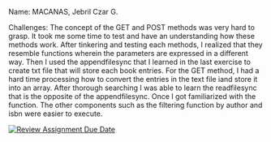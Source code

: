 Name: MACANAS, Jebril Czar G.

Challenges:
    The concept of the GET and POST methods was very hard to grasp. It took me some time to test and have an understanding how these methods work. After tinkering and testing each methods, I realized that they resemble functions wherein the parameters are expressed in a different way. Then I used the appendfilesync that I learned in the last exercise to create txt file that will store each book entries. For the GET method, I had a hard time processing how to convert the entries in the text file iand store it into an array. After thorough searching I was able to learn the readfilesync that is the opposite of the appendfilesync. Once I got familiarized with the function. The other components such as the filtering function by author and isbn were easier to execute.



[![Review Assignment Due Date](https://classroom.github.com/assets/deadline-readme-button-22041afd0340ce965d47ae6ef1cefeee28c7c493a6346c4f15d667ab976d596c.svg)](https://classroom.github.com/a/WwNNILUu)

